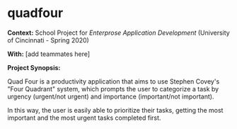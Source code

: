 # quadfour

**Context:** School Project for _Enterprose Application Development_ (University of Cincinnati - Spring 2020)

**With:** [add teammates here]

**Project Synopsis:**

Quad Four is a productivity application that aims to use Stephen Covey's "Four Quadrant" system, which prompts the user to categorize a task by urgency (urgent/not urgent) and importance (important/not important).

In this way, the user is easily able to prioritize their tasks, getting the most important and the most urgent tasks completed first.
